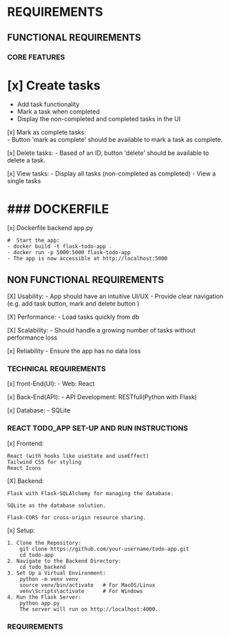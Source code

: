 # REQUIREMENTS
## FUNCTIONAL REQUIREMENTS
### CORE FEATURES
# [x] Create tasks
 - Add task functionality 
 - Mark a task when completed
 - Display the non-completed and completed tasks in the UI
     


[x] Mark as complete tasks:    
    - Button 'mark as complete' should be available to mark a task as complete.

[x] Delete tasks:
    -  Based of an ID, button 'delete' should be available to delete a task.

[x]  View tasks:
     -  Display all tasks (non-completed as completed)
     -  View a single tasks


# ### DOCKERFILE ####
[x]  Dockerfile backend app.py


     
    #  Start the app:
    - docker build -t flask-todo-app .
    - docker run -p 5000:5000 flask-todo-app
    - The app is now accessible at http://localhost:5000


## NON FUNCTIONAL REQUIREMENTS
[X]   Usability:
      - App should have an intuitive UI/UX
      - Provide clear navigation (e.g. add task button, mark and delete button )

[X]   Performance:
      - Load tasks quickly from db

[X]   Scalability:
      - Should handle a growing number of tasks without performance loss

[x]   Reliability
      - Ensure the app has no data loss

### TECHNICAL REQUIREMENTS

[x]  front-End(UI):
    - Web: React

[x]   Back-End(API):
    -  API Development:  RESTfull(Python with Flask)

[x]  Database:
    -  SQLite



###  REACT TODO_APP SET-UP AND RUN INSTRUCTIONS ####

[x] Frontend:

    React (with hooks like useState and useEffect)
    Tailwind CSS for styling
    React Icons

[X] Backend:

    Flask with Flask-SQLAlchemy for managing the database.

    SQLite as the database solution.

    Flask-CORS for cross-origin resource sharing.

[x]  Setup:

    1. Clone the Repository:
        git clone https://github.com/your-username/todo-app.git
        cd todo-app
    2. Navigate to the Backend Directory:
        cd todo_backend        
    3. Set Up a Virtual Environment:
        python -m venv venv
        source venv/bin/activate   # For MacOS/Linux
        venv\Scripts\activate      # For Windows
    4. Run the Flask Server:
        python app.py
        The server will run on http://localhost:4000.

### REQUIREMENTS ####
